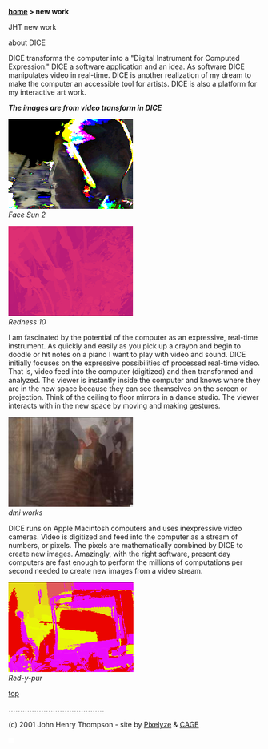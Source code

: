 **[home](index.md) > new work**

JHT new work

about DICE

DICE transforms the computer into a "Digital Instrument for Computed Expression." DICE a software application and an idea. As software DICE manipulates video in real-time. DICE is another realization of my dream to make the computer an accessible tool for artists. DICE is also a platform for my interactive art work.

_**The images are from video transform in DICE**_

[![](images/dicethumbs/t_face-sun2.gif)  
](images/face-sun2.gif',640,462)_Face Sun 2_

[![](images/dicethumbs/t_redess-10.gif)  
](images/redess-10.gif',641,463)_Redness 10_

I am fascinated by the potential of the computer as an expressive, real-time instrument. As quickly and easily as you pick up a crayon and begin to doodle or hit notes on a piano I want to play with video and sound. DICE initially focuses on the expressive possibilities of processed real-time video. That is, video feed into the computer (digitized) and then transformed and analyzed. The viewer is instantly inside the computer and knows where they are in the new space because they can see themselves on the screen or projection. Think of the ceiling to floor mirrors in a dance studio. The viewer interacts with in the new space by moving and making gestures.

[![](images/dicethumbs/t_dmi_works.jpg)  
](images/dmi_works.jpg',638,462)_dmi works_

DICE runs on Apple Macintosh computers and uses inexpressive video cameras. Video is digitized and feed into the computer as a stream of numbers, or pixels. The pixels are mathematically combined by DICE to create new images. Amazingly, with the right software, present day computers are fast enough to perform the millions of computations per second needed to create new images from a video stream.

[![](images/dicethumbs/t_red-y-pur-12.gif)  
](images/red-y-pur-12.gif',640,461)_Red-y-pur_

[top](#topofpage)

**.........................................**

(c) 2001 John Henry Thompson - site by [Pixelyze](http://www.pixelyze.com/) & [CAGE](http://www.cage.nl/)

![](images/spacer.gif)

